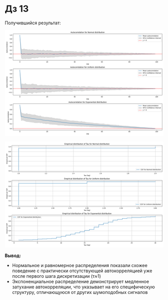 # Дз 13

Получившийся результат: 

![image_1.png](image_1.png)

![image_2.png](image_2.png)

**Вывод:**
- Нормальное и равномерное распределения показали схожее поведение с практически отсутствующей автокорреляцией уже после первого шага дискретизации (τ≈1)
- Экспоненциальное распределение демонстрирует медленное затухание автокорреляции, что указывает на его специфическую структуру, отличающуюся от других шумоподобных сигналов


